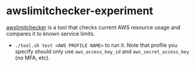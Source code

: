 # awslimitchecker-experiment

[awslimitchecker](https://github.com/jantman/awslimitchecker) is a tool that checks current AWS resource usage and compares it to known service limits.

* `./tool.sh test <AWS PROFILE NAME>` to run it. Note that profile you specify should only use `aws_access_key_id` and `aws_secret_access_key` (no MFA, etc).
